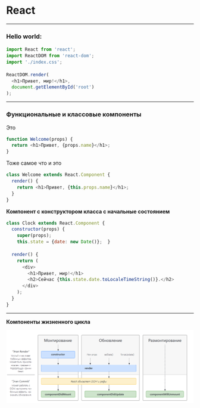 <h1>React</h1>
<hr>
<h3>Hello world:</h3>

```javascript
import React from 'react';
import ReactDOM from 'react-dom';
import './index.css';

ReactDOM.render(
  <h1>Привет, мир!</h1>,
  document.getElementById('root')
);
```
<hr>
<h3>Функциональные и классовые компоненты</h3>

Это 
```javascript
function Welcome(props) {
  return <h1>Привет, {props.name}</h1>;
}
```
Тоже самое что и это
```javascript
class Welcome extends React.Component {
  render() {
    return <h1>Привет, {this.props.name}</h1>;
  }
}
```
<b>Компонент с конструктором класса с начальные состоянием</b>
```javascript
class Clock extends React.Component {
  constructor(props) {
    super(props);
    this.state = {date: new Date()};  }

  render() {
    return (
      <div>
        <h1>Привет, мир!</h1>
        <h2>Сейчас {this.state.date.toLocaleTimeString()}.</h2>
      </div>
    );
  }
}
```
<hr>


<b>Компоненты жизненного цикла</b>

<img src="lifecicle.png" alt="LifeCicle">


